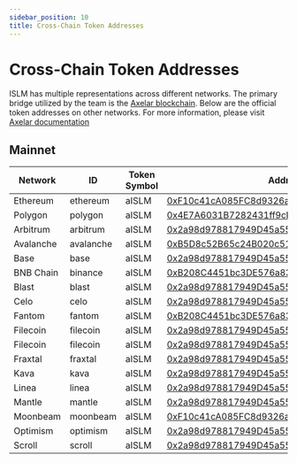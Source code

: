 ```yaml
---
sidebar_position: 10
title: Cross-Chain Token Addresses
---
```


# Cross-Chain Token Addresses

ISLM has multiple representations across different networks. The primary bridge utilized by the team is the  [Axelar blockchain](https://www.axelar.network). Below are the official token addresses on other networks.  For more information, please visit [Axelar documentation](https://docs.axelar.dev/resources/contract-addresses/mainnet)

## Mainnet

| Network  | ID         | Token Symbol | Address                                                                                                                         |
|----------|------------|--------------|-------------------------------------------------------------------------------------------------------------------------------- | 
| Ethereum | ethereum   | aISLM        | [0xF10c41cA085FC8d9326a65408D14Dae28A3E69a5](https://etherscan.io/address/0xF10c41cA085FC8d9326a65408D14Dae28A3E69a5)           |
| Polygon  | polygon    | aISLM        | [0x4E7A6031B7282431ff9cBC016dA2E7e50e0C54A4](https://polygonscan.com/address/0x4E7A6031B7282431ff9cBC016dA2E7e50e0C54A4)        |
| Arbitrum | arbitrum   | aISLM        | [0x2a98d978817949D45a5528013850772E762B7F12](https://arbiscan.io/address/0x2a98d978817949D45a5528013850772E762B7F12)            | 
| Avalanche| avalanche  | aISLM        | [0xB5D8c52B65c24B020c51736D22F8bd961A281909](https://snowtrace.io/address/0xB5D8c52B65c24B020c51736D22F8bd961A281909)           | 
| Base     | base       | aISLM        | [0x2a98d978817949D45a5528013850772E762B7F12](https://basescan.org/address/0x2a98d978817949D45a5528013850772E762B7F12)           | 
| BNB Chain| binance    | aISLM        | [0xB208C4451bc3DE576a836406bD785951b939503E](https://bscscan.com/address/0xB208C4451bc3DE576a836406bD785951b939503E)            |
| Blast    | blast      | aISLM        | [0x2a98d978817949D45a5528013850772E762B7F12](https://blastscan.io/address/0x2a98d978817949D45a5528013850772E762B7F12)           |
| Celo     | celo       | aISLM        | [0x2a98d978817949D45a5528013850772E762B7F12](https://celoscan.io//address/0x2a98d978817949D45a5528013850772E762B7F12)           | 
| Fantom   | fantom     | aISLM        | [0xB208C4451bc3DE576a836406bD785951b939503E](https://ftmscan.com/address/0xB208C4451bc3DE576a836406bD785951b939503E)            |
| Filecoin | filecoin   | aISLM        | [0x2a98d978817949D45a5528013850772E762B7F12](https://filfox.info/en/address/0x2a98d978817949D45a5528013850772E762B7F12)         | 
| Filecoin | filecoin   | aISLM        | [0x2a98d978817949D45a5528013850772E762B7F12](https://filfox.info/en/address/0x2a98d978817949D45a5528013850772E762B7F12)         | 
| Fraxtal  | fraxtal    | aISLM        | [0x2a98d978817949D45a5528013850772E762B7F12](https://fraxscan.com/address/0x2a98d978817949D45a5528013850772E762B7F12)           | 
| Kava     | kava       | aISLM        | [0x2a98d978817949D45a5528013850772E762B7F12](https://kavascan.com/address/0x2a98d978817949D45a5528013850772E762B7F12)           | 
| Linea    | linea      | aISLM        | [0x2a98d978817949D45a5528013850772E762B7F12](https://lineascan.build/address/0x2a98d978817949D45a5528013850772E762B7F12)        | 
| Mantle   | mantle     | aISLM        | [0x2a98d978817949D45a5528013850772E762B7F12](https://explorer.mantle.xyz/address/0x2a98d978817949D45a5528013850772E762B7F12)    | 
| Moonbeam | moonbeam   | aISLM        | [0xF10c41cA085FC8d9326a65408D14Dae28A3E69a5](https://moonscan.io/address/0xF10c41cA085FC8d9326a65408D14Dae28A3E69a5)            | 
| Optimism | optimism   | aISLM        | [0x2a98d978817949D45a5528013850772E762B7F12](https://optimistic.etherscan.io/address0x2a98d978817949D45a5528013850772E762B7F12) | 
| Scroll   | scroll     | aISLM        | [0x2a98d978817949D45a5528013850772E762B7F12](https://scrollscan.com/address/0x2a98d978817949D45a5528013850772E762B7F12)         | 
